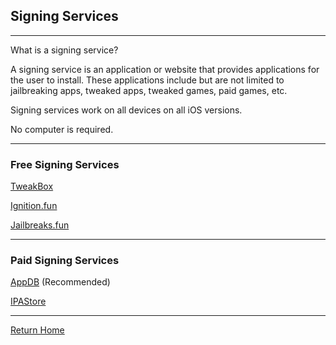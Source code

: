 ## Signing Services

_____

What is a signing service?

A signing service is an application or website that provides applications for the user to install. These applications include but are not limited to jailbreaking apps, tweaked apps, tweaked games, paid games, etc.

Signing services work on all devices on all iOS versions.

No computer is required.

_____

### Free Signing Services

[TweakBox](http://tweakboxapp.com)

[Ignition.fun](http://ignition.fun)

[Jailbreaks.fun](http://jailbreaks.fun)

_____

### Paid Signing Services

[AppDB](http://appdb.to) (Recommended)

[IPAStore](http://ipastore.me)

_____


[Return Home](theapplearchive.github.io)
